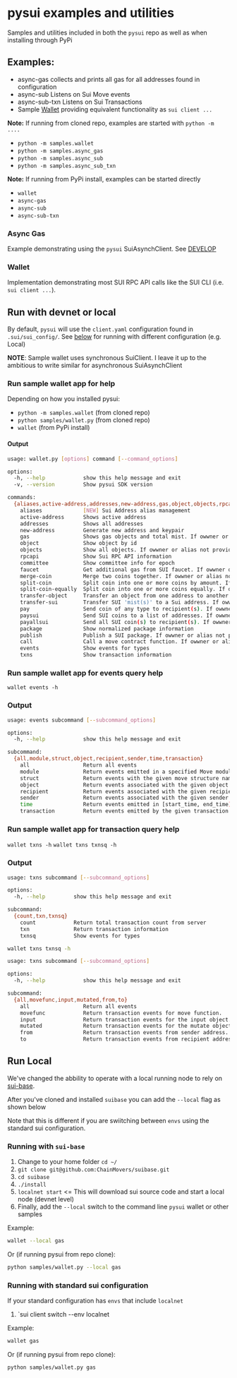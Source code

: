 # pysui examples and utilities

Samples and utilities included in both the `pysui` repo as well as when installing through PyPi


## Examples:

- async-gas collects and prints all gas for all addresses found in configuration
- async-sub Listens on Sui Move events
- async-sub-txn Listens on Sui Transactions
- Sample [Wallet](#wallet) providing equivalent functionality as `sui client ...`

**Note:** If running from cloned repo, examples are started with `python -m ....`

- `python -m samples.wallet`
- `python -m samples.async_gas`
- `python -m samples.async_sub`
- `python -m samples.async_sub_txn`

**Note:** If running from PyPi install, examples can be started directly

- `wallet`
- `async-gas`
- `async-sub`
- `async-sub-txn`

### Async Gas

Example demonstrating using the `pysui` SuiAsynchClient. See [DEVELOP](../DEVELOP.md)

### Wallet

Implementation demonstrating most SUI RPC API calls like the SUI CLI (i.e. `sui client ...`).

## Run with devnet or local

By default, `pysui` will use the `client.yaml` configuration found in `.sui/sui_config/`. See [below](#run-local) for running
with different configuration (e.g. Local)

**NOTE**: Sample wallet uses synchronous SuiClient. I leave it up to the ambitious to
write similar for asynchronous SuiAsynchClient

### Run sample wallet app for help

Depending on how you installed pysui:

- `python -m samples.wallet` (from cloned repo)
- `python samples/wallet.py` (from cloned repo)
- `wallet` (from PyPi install)

#### Output

```bash
usage: wallet.py [options] command [--command_options]

options:
  -h, --help            show this help message and exit
  -v, --version         Show pysui SDK version

commands:
  {aliases,active-address,addresses,new-address,gas,object,objects,rpcapi,committee,faucet,merge-coin,split-coin,split-coin-equally,transfer-object,transfer-sui,pay,paysui,payallsui,package,publish,call,events,txns}
    aliases             [NEW] Sui Address alias management
    active-address      Shows active address
    addresses           Shows all addresses
    new-address         Generate new address and keypair
    gas                 Shows gas objects and total mist. If owwner or alias not provided, defaults to active-address.
    object              Show object by id
    objects             Show all objects. If owwner or alias not provided, defaults to active-address.
    rpcapi              Show Sui RPC API information
    committee           Show committee info for epoch
    faucet              Get additional gas from SUI faucet. If owwner or alias not provided, defaults to active-address.
    merge-coin          Merge two coins together. If owwner or alias not provided, defaults to active-address.
    split-coin          Split coin into one or more coins by amount. If owwner or alias not provided, defaults to active-address.
    split-coin-equally  Split coin into one or more coins equally. If owwner or alias not provided, defaults to active-address.
    transfer-object     Transfer an object from one address to another. If owwner or alias not provided, defaults to active-address.
    transfer-sui        Transfer SUI 'mist(s)' to a Sui address. If owwner or alias not provided, defaults to active-address.
    pay                 Send coin of any type to recipient(s). If owwner or alias not provided, defaults to active-address.
    paysui              Send SUI coins to a list of addresses. If owwner or alias not provided, defaults to active-address.
    payallsui           Send all SUI coin(s) to recipient(s). If owwner or alias not provided, defaults to active-address.
    package             Show normalized package information
    publish             Publish a SUI package. If owwner or alias not provided, defaults to active-address.
    call                Call a move contract function. If owwner or alias not provided, defaults to active-address.
    events              Show events for types
    txns                Show transaction information
```

### Run sample wallet app for events query help

`wallet events -h`

### Output

```bash
usage: events subcommand [--subcommand_options]

options:
  -h, --help            show this help message and exit

subcommand:
  {all,module,struct,object,recipient,sender,time,transaction}
    all                 Return all events
    module              Return events emitted in a specified Move module
    struct              Return events with the given move structure name
    object              Return events associated with the given object
    recipient           Return events associated with the given recipient
    sender              Return events associated with the given sender
    time                Return events emitted in [start_time, end_time) interval
    transaction         Return events emitted by the given transaction
```

### Run sample wallet app for transaction query help

`wallet txns -h`
`wallet txns txnsq -h`

### Output

```bash
usage: txns subcommand [--subcommand_options]

options:
  -h, --help         show this help message and exit

subcommand:
  {count,txn,txnsq}
    count            Return total transaction count from server
    txn              Return transaction information
    txnsq            Show events for types

wallet txns txnsq -h

usage: txns subcommand [--subcommand_options]

options:
  -h, --help            show this help message and exit

subcommand:
  {all,movefunc,input,mutated,from,to}
    all                 Return all events
    movefunc            Return transaction events for move function.
    input               Return transaction events for the input object.
    mutated             Return transaction events for the mutate object.
    from                Return transaction events from sender address.
    to                  Return transaction events from recipient address.
```

## Run Local

We've changed the abbility to operate with a local running node to rely on [sui-base](https://github.com/ChainMovers/suibase).

After you've cloned and installed `suibase` you can add the `--local` flag as shown below

Note that this is different if you are swiitching between `envs` using the standard sui configuration.

### Running with `sui-base`

1. Change to your home folder `cd ~/`
2. `git clone git@github.com:ChainMovers/suibase.git`
3. `cd suibase`
4. `./install`
5. `localnet start` <= This will download sui source code and start a local node (devnet level)
6. Finally, add the `--local` switch to the command line `pysui` wallet or other samples

Example:

```bash
wallet --local gas
```

Or (if running pysui from repo clone):

```bash
python samples/wallet.py --local gas
```

### Running with standard sui configuration

If your standard configuration has `envs` that include `localnet`

1. `sui client switch --env localnet

Example:

```bash
wallet gas
```

Or (if running pysui from repo clone):

```bash
python samples/wallet.py gas
```
